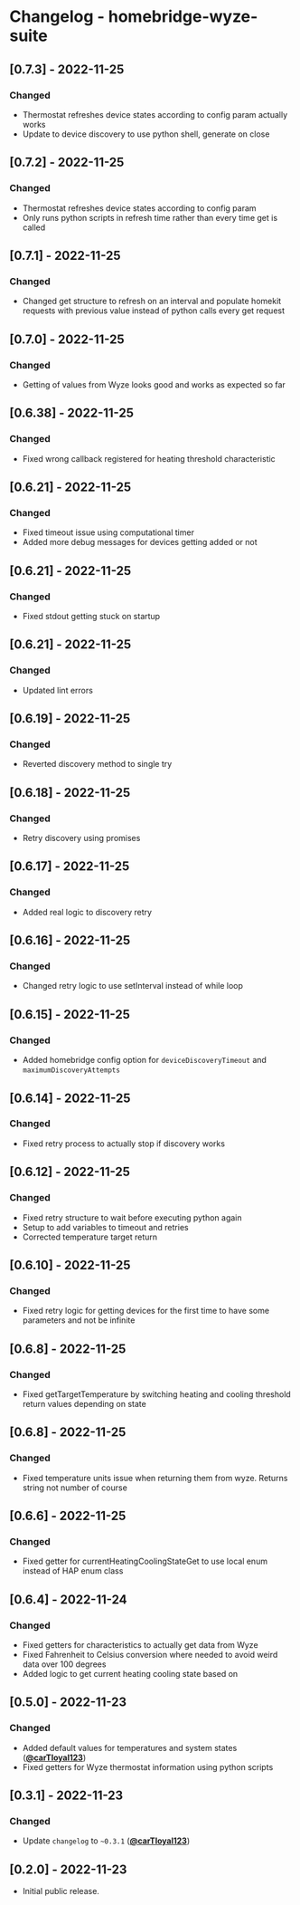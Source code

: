 # Changelog - homebridge-wyze-suite

## [0.7.3] - 2022-11-25

### Changed

- Thermostat refreshes device states according to config param actually works
- Update to device discovery to use python shell, generate on close


## [0.7.2] - 2022-11-25

### Changed

- Thermostat refreshes device states according to config param
- Only runs python scripts in refresh time rather than every time get is called

## [0.7.1] - 2022-11-25

### Changed

- Changed get structure to refresh on an interval and populate homekit requests with previous value instead of python calls every get request

## [0.7.0] - 2022-11-25

### Changed

- Getting of values from Wyze looks good and works as expected so far

## [0.6.38] - 2022-11-25

### Changed

- Fixed wrong callback registered for heating threshold characteristic

## [0.6.21] - 2022-11-25

### Changed

- Fixed timeout issue using computational timer
- Added more debug messages for devices getting added or not

## [0.6.21] - 2022-11-25

### Changed

- Fixed stdout getting stuck on startup

## [0.6.21] - 2022-11-25

### Changed

- Updated lint errors

## [0.6.19] - 2022-11-25

### Changed

- Reverted discovery method to single try

## [0.6.18] - 2022-11-25

### Changed

- Retry discovery using promises

## [0.6.17] - 2022-11-25

### Changed

- Added real logic to discovery retry

## [0.6.16] - 2022-11-25

### Changed

- Changed retry logic to use setInterval instead of while loop

## [0.6.15] - 2022-11-25

### Changed

- Added homebridge config option for `deviceDiscoveryTimeout` and `maximumDiscoveryAttempts`

## [0.6.14] - 2022-11-25

### Changed

- Fixed retry process to actually stop if discovery works

## [0.6.12] - 2022-11-25

### Changed

- Fixed retry structure to wait before executing python again
- Setup to add variables to timeout and retries
- Corrected temperature target return

## [0.6.10] - 2022-11-25

### Changed

- Fixed retry logic for getting devices for the first time to have some parameters and not be infinite

## [0.6.8] - 2022-11-25

### Changed

- Fixed getTargetTemperature by switching heating and cooling threshold return values depending on state

## [0.6.8] - 2022-11-25

### Changed

- Fixed temperature units issue when returning them from wyze. Returns string not number of course

## [0.6.6] - 2022-11-25

### Changed

- Fixed getter for currentHeatingCoolingStateGet to use local enum instead of HAP enum class

## [0.6.4] - 2022-11-24

### Changed

- Fixed getters for characteristics to actually get data from Wyze
- Fixed Fahrenheit to Celsius conversion where needed to avoid weird data over 100 degrees
- Added logic to get current heating cooling state based on 

## [0.5.0] - 2022-11-23

### Changed

- Added default values for temperatures and system states ([**@carTloyal123**](https://github.com/carTloyal123))
- Fixed getters for Wyze thermostat information using python scripts

## [0.3.1] - 2022-11-23

### Changed

- Update `changelog` to `~0.3.1` ([**@carTloyal123**](https://github.com/carTloyal123))

## [0.2.0] - 2022-11-23

- Initial public release.